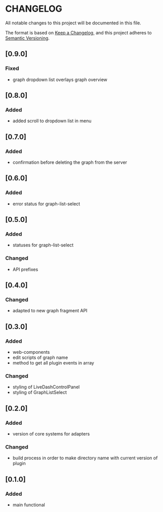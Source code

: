 # CHANGELOG

All notable changes to this project will be documented in this file.

The format is based on [Keep a Changelog](https://keepachangelog.com/en/1.0.0/),
and this project adheres to [Semantic Versioning](https://semver.org/spec/v2.0.0.html).

## [0.9.0]

### Fixed

- graph dropdown list overlays graph overview

## [0.8.0]

### Added

- added scroll to dropdown list in menu

## [0.7.0]

### Added

- confirmation before deleting the graph from the server

## [0.6.0]

### Added

- error status for graph-list-select

## [0.5.0]

### Added

- statuses for graph-list-select

### Changed

- API prefixes

## [0.4.0]

### Changed

- adapted to new graph fragment API

## [0.3.0]

### Added

- web-components
- edit scripts of graph name
- method to get all plugin events in array

### Changed

- styling of LiveDashControlPanel
- styling of GraphListSelect

## [0.2.0]

### Added

- version of core systems for adapters

### Changed

- build process in order to make directory name with current version of plugin

## [0.1.0]

### Added

- main functional
